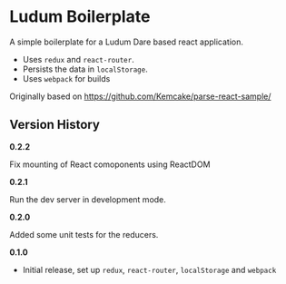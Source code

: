 # Ludum Boilerplate

A simple boilerplate for a Ludum Dare based react application.

- Uses `redux` and  `react-router`.
- Persists the data in `localStorage`.
- Uses `webpack` for builds

Originally based on https://github.com/Kemcake/parse-react-sample/

## Version History

**0.2.2**

Fix mounting of React comoponents using ReactDOM

**0.2.1**

Run the dev server in development mode.

**0.2.0**

Added some unit tests for the reducers.

**0.1.0**

- Initial release, set up `redux`, `react-router`, `localStorage` and `webpack`
